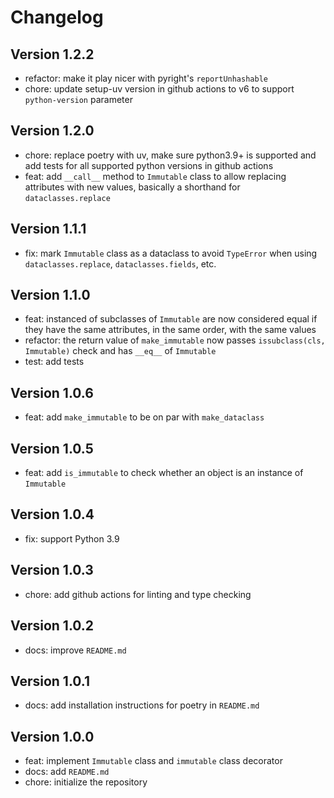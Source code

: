 # Changelog

## Version 1.2.2

- refactor: make it play nicer with pyright's `reportUnhashable`
- chore: update setup-uv version in github actions to v6 to support `python-version` parameter

## Version 1.2.0

- chore: replace poetry with uv, make sure python3.9+ is supported and add tests for all supported python versions in github actions
- feat: add `__call__` method to `Immutable` class to allow replacing attributes with new values, basically a shorthand for `dataclasses.replace`

## Version 1.1.1

- fix: mark `Immutable` class as a dataclass to avoid `TypeError` when using `dataclasses.replace`,
  `dataclasses.fields`, etc.

## Version 1.1.0

- feat: instanced of subclasses of `Immutable` are now considered equal if they
  have the same attributes, in the same order, with the same values
- refactor: the return value of `make_immutable` now passes `issubclass(cls, Immutable)`
  check and has `__eq__` of `Immutable`
- test: add tests

## Version 1.0.6

- feat: add `make_immutable` to be on par with `make_dataclass`

## Version 1.0.5

- feat: add `is_immutable` to check whether an object is an instance of `Immutable`

## Version 1.0.4

- fix: support Python 3.9

## Version 1.0.3

- chore: add github actions for linting and type checking

## Version 1.0.2

- docs: improve `README.md`

## Version 1.0.1

- docs: add installation instructions for poetry in `README.md`

## Version 1.0.0

- feat: implement `Immutable` class and `immutable` class decorator
- docs: add `README.md`
- chore: initialize the repository
